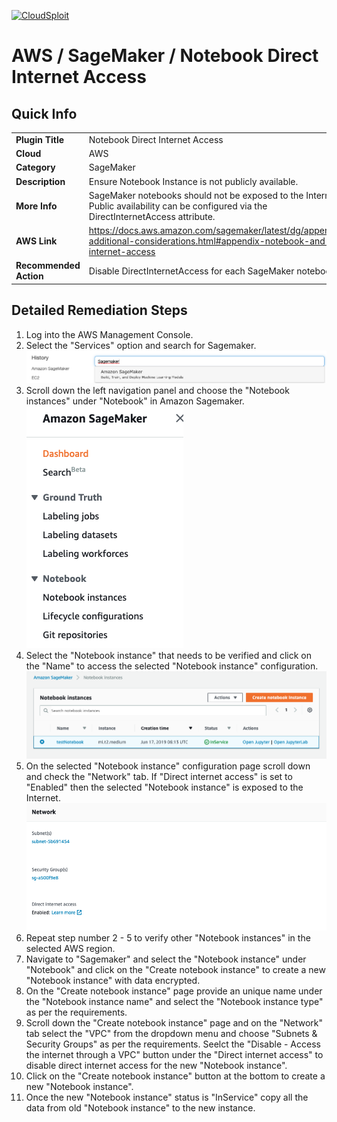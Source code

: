 [![CloudSploit](https://cloudsploit.com/img/logo-new-big-text-100.png "CloudSploit")](https://cloudsploit.com)

# AWS / SageMaker / Notebook Direct Internet Access

## Quick Info

| | |
|-|-|
| **Plugin Title** | Notebook Direct Internet Access |
| **Cloud** | AWS |
| **Category** | SageMaker |
| **Description** | Ensure Notebook Instance is not publicly available. |
| **More Info** | SageMaker notebooks should not be exposed to the Internet. Public availability can be configured via the DirectInternetAccess attribute. |
| **AWS Link** | https://docs.aws.amazon.com/sagemaker/latest/dg/appendix-additional-considerations.html#appendix-notebook-and-internet-access |
| **Recommended Action** | Disable DirectInternetAccess for each SageMaker notebook. |

## Detailed Remediation Steps
1. Log into the AWS Management Console.
2. Select the "Services" option and search for Sagemaker. </br> <img src="/resources/aws/sagemaker/notebook-direct-internet-access/step2.png"/>
3. Scroll down the left navigation panel and choose the "Notebook instances" under "Notebook" in Amazon Sagemaker.</br> <img src="/resources/aws/sagemaker/notebook-direct-internet-access/step3.png"/>
4.  Select the "Notebook instance" that needs to be verified and click on the "Name" to access the selected "Notebook instance" configuration.</br> <img src="/resources/aws/sagemaker/notebook-direct-internet-access/step4.png"/>
5. On the selected "Notebook instance" configuration page scroll down and check the "Network" tab. If "Direct internet access" is set to "Enabled" then the selected "Notebook instance" is exposed to the Internet. </br> <img src="/resources/aws/sagemaker/notebook-direct-internet-access/step5.png"/>
6. Repeat step number 2 - 5 to verify other "Notebook instances" in the selected AWS region.</br>
7. Navigate to "Sagemaker" and select the "Notebook instance" under "Notebook" and click on the "Create notebook instance" to create a new "Notebook instance" with data encrypted.</br>
8. On the "Create notebook instance" page provide an unique name under the "Notebook instance name" and select the "Notebook instance type" as per the requirements.</br> 
9. Scroll down the "Create notebook instance" page and on the "Network" tab select the "VPC" from the dropdown menu and choose "Subnets & Security Groups" as per the requirements. Seelct the "Disable - Access the internet through a VPC" button under the "Direct internet access" to disable direct internet access for the new "Notebook instance".</br>
10. Click on the "Create notebook instance" button at the bottom to create a new "Notebook instance".</br> 
11. Once the new "Notebook instance" status is "InService" copy all the data from old "Notebook instance" to the new instance.</br>


